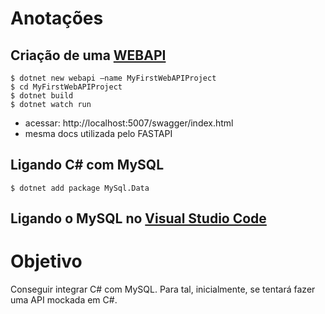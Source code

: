 # Anotações

## Criação de uma [WEBAPI](https://dotnettutorials.net/lesson/creating-asp-net-core-web-api-project-using-net-core-cli/)

```console
$ dotnet new webapi –name MyFirstWebAPIProject
$ cd MyFirstWebAPIProject
$ dotnet build
$ dotnet watch run
```

- acessar: http://localhost:5007/swagger/index.html
- mesma docs utilizada pelo FASTAPI

## Ligando C# com MySQL

```console
$ dotnet add package MySql.Data
```
## Ligando o MySQL no [Visual Studio Code](https://www.geeksforgeeks.org/how-to-connect-to-mysql-server-using-vs-code-and-fix-errors/)


# Objetivo

Conseguir integrar C# com MySQL. Para tal, inicialmente, se tentará fazer uma API mockada em C#.